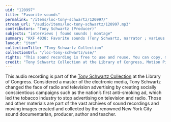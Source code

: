 ```yaml
---
uid: "120997"
title: "Favorite sounds"
permalink: "/items/loc-tony-schwartz/120997/"
stream_url: "/audio/items/loc-tony-schwartz/120997.mp3"
contributors: "Tony Schwartz (Producer)"
subjects: "interviews | found sounds | montage"
summary: "RXF 4038: Favorite sounds (Tony Schwartz, narrator ; various men and women, speakers) (0:00). \"Tony is at the New York Guild for the Jewish blind to present some sound stories. Blind people tell what their favorite sounds are. Morris Feldman likes classical music. Frieda London says that voices and sound give information to blind people. Alex Rolfman likes to hear his son. Margaritte Thomas loves music. Victoria Licht likes the voice of her parents. Leah Bougher likes the sound of birds. Margaret Dougherty likes the sound of music. Jimmy Polizzi likes the sound of church bells. Sophie McKonogie loves the sound of children playing. Anna Rabinowitz likes the birds. Julia Twimer likes church bells. Mary Schmidt likes the sound of running water. Some sounds are recorded: a country brook, birds chirping, and church bells.\"--Accompanying collection documentation."
layout: "item"
collectionTitle: "Tony Schwartz Collection"
collectionUrl: "/loc-tony-schwartz/use/"
rights: "This sound recording is free to use and reuse. You can copy, modify, distribute and perform the work, even for commercial purposes, all without asking permission. Attribution is recommended but not required."
credit: "Tony Schwartz Collection at the Library of Congress, Motion Picture, Broadcasting and Recorded Sound Division."
---
```


This audio recording is part of the [Tony Schwartz Collection](https://www.loc.gov/rr/record/schwartzcollection.html) at the Library of Congress. Considered a master of the electronic media, Tony Schwartz changed the face of radio and television advertising by creating socially conscientious campaigns such as the nation’s first anti-smoking ad, which led the tobacco industry to stop advertising on television and radio. Those and other materials are part of the vast archives of sound recordings and moving images created and collected by the renowned New York City sound documentarian, producer, author and teacher.